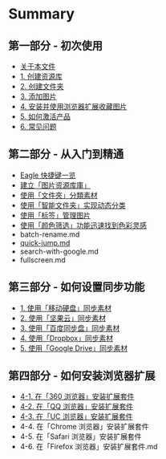 # Summary

## 第一部分 - 初次使用

* [关于本文件](README.md)
* [1. 创建资源库](create-library.md)
* [2. 创建文件夹](create-folder.md)
* [3. 添加图片](add-images.md)
* [4. 安装并使用浏览器扩展收藏图片](installing-browser-extesnion.md)
* [5. 如何激活产品](activating-with-license.md)
* [6. 常见问题](faq.md)

## 第二部分 - 从入门到精通

* [Eagle 快捷键一览](shortcuts.md)
* [建立「图片资源库庫」](jian-li-tu-pian-zi-yuan-ku-ku.md)
* [使用「文件夾」分類素材](jian-li-tu-pian-zi-yuan-ku-ku/shi-yong-300c-wen-jian-jia-300d-fen-lei-su-cai.md)
* [使用「智能文件夹」实现动态分类](ru-he-shi-yong-300c-zhi-neng-wen-jian-jia-300d.md)
* [使用「标签」管理图片](shi-yong-300c-biao-qian-300d-guan-li-tu-pian.md)
* [使用「颜色筛选」功能迅速找到色彩灵感](shi-yong-300c-yan-se-shai-xuan-300d-gong-neng-xun-su-zhao-dao-se-cai-ling-gan.md)
* batch-rename.md
* [quick-jump.md](quick-jumpmd.md)
* search-with-google.md
* fullscreen.md

## 第三部分 - 如何设置同步功能

* [1. 使用「移动硬盘」同步素材](sync-with-usb-devices.md)
* [2. 使用「坚果云」同步素材](nutstore.md)
* [3. 使用「百度同步盘」同步素材](baidu-sync.md)
* [4. 使用「Dropbox」同步素材](dropbox.md)
* [5. 使用「Google Drive」同步素材](google-drive.md)

## 第四部分 - 如何安装浏览器扩展

* [4-1. 在「360 浏览器」安装扩展套件](360-broser.md)
* [4-2. 在「QQ 浏览器」安装扩展套件](QQBrowser.md)
* [4-3. 在「UC 浏览器」安装扩展套件](uc-browsermd.md)
* 4-4. 在「Chrome 浏览器」安装扩展套件
* 4-5. 在「Safari 浏览器」安装扩展套件
* 4-6. 在「Firefox 浏览器」安装扩展套件.md

